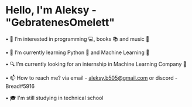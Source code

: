 # Hello, I'm Aleksy - "GebratenesOmelett"

• 👀 I’m interested in programming 💻, books 📚 and music 🎵  

• 🌱 I’m currently learning Python 🐍 and Machine Learning 👨 

• 🔍 I’m currently looking for an internship in Machine Learning Company 🏢 

• 📫 How to reach me? via email - aleksy.b505@gmail.com or discord - Bread#5916  

• 🎓 I'm still studying in technical school

